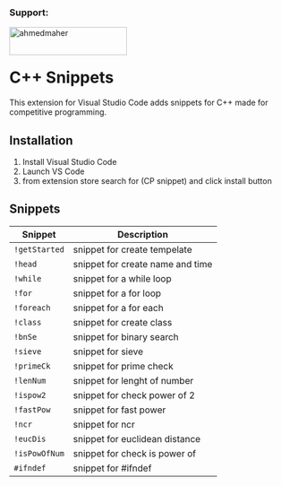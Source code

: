 <h3 align="left">Support:</h3>
<p><a href="https://ko-fi.com/ahmedmaher"> <img align="left" src="https://cdn.ko-fi.com/cdn/kofi3.png?v=3" height="50" width="210" alt="ahmedmaher" /></a></p><br><br>

# C++ Snippets

This extension for Visual Studio Code adds snippets for C++ made for competitive programming.

## Installation

1. Install Visual Studio Code
2. Launch VS Code
3. from extension store search for (CP snippet) and click install button  

## Snippets

| Snippet      | Description                      |
| ------------ | -------------------------------- |
| `!getStarted`| snippet for create tempelate     |
| `!head`      | snippet for create name and time |
| `!while`     | snippet for a while loop         |
| `!for`       | snippet for a for loop           |
| `!foreach`   | snippet for a for each           |
| `!class`     | snippet for create class         |
| `!bnSe`      | snippet for binary search        |
| `!sieve`     | snippet for sieve                |
| `!primeCk`   | snippet for prime check          |
| `!lenNum`    | snippet for lenght of number     |
| `!ispow2`    | snippet for check power of 2     |
| `!fastPow`   | snippet for fast power           |
| `!ncr`       | snippet for ncr                  |
| `!eucDis`    | snippet for euclidean distance   |
| `!isPowOfNum`| snippet for check is power of    |
| `#ifndef`    | snippet for #ifndef              |

